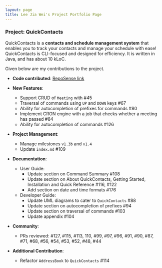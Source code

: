 ```yaml
---
layout: page
title: Lee Jia Wei's Project Portfolio Page
---
```


### Project: QuickContacts

QuickContacts is a **contacts and schedule management system** that enables you to track your contacts and manage your
schedule with ease! QuickContacts is CLI-focused and designed for efficiency. It is written in Java, and has about 10
kLoC.

Given below are my contributions to the project.

* **Code contributed**: [RepoSense link](https://nus-cs2103-ay2223s2.github.io/tp-dashboard/?search=beebeeoii&sort=groupTitle&sortWithin=title&timeframe=commit&mergegroup=&groupSelect=groupByRepos&breakdown=true&checkedFileTypes=docs~functional-code~test-code~other&since=2023-02-17&tabOpen=true&tabType=zoom&zFR=false&zA=Beebeeoii&zR=AY2223S2-CS2103T-T11-2%2Ftp%5Bmaster%5D&zACS=39&zS=2023-02-17&zFS=beebeeoii&zU=2023-02-28&zMG=false&zFTF=commit&zFGS=groupByRepos)

* **New Features**:
  * Support CRUD of `Meeting` with #45
  * Traversal of commands using `UP` and `DOWN` keys #67
  * Ability for autocompletion of prefixes for commands #80
  * Implement CRON engine with a job that checks whether a meeting has passed #84
  * Ability for autocompletion of commands #126

* **Project Management**:
  * Manage milestones `v1.3b` and `v1.4`
  * Update `index.md` #109

* **Documentation**:
  * User Guide:
    * Update section on Command Summary #108
    * Update section on About QuickContacts, Getting Started, Installation and Quick Reference #116, #122
    * Add section on date and time formats #176
  * Developer Guide:
    * Update UML diagrams to cater to `QuickContacts` #88
    * Update section on autocompletion of prefixes #94
    * Update section on traversal of commands #103
    * Update appendix #104

* **Community**:
  * PRs reviewed: #127, #115, #113, 110, #99, #97, #96, #91, #90, #87, #71, #68, #56, #54, #53, #52, #48, #44

* **Additional Contribution**:
  * Refactor `AddressBook` to `QuickContacts` #114